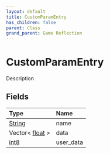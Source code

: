 ```yaml
---
layout: default
title: CustomParamEntry
has_children: false
parent: Class
grand_parent: Game Reflection
---
```

# CustomParamEntry
Description 

## Fields

| Type | Name |
|:----------|:--------------|
| [String](/riftbreaker-wiki/docs/game-reflection/components/string/) | name |
| Vector< [float](/riftbreaker-wiki/docs/game-reflection/components/float/) > | data |
| [int8](/riftbreaker-wiki/docs/game-reflection/components/int8/) | user_data |

